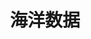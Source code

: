 ---
title: 海洋数据
tag: [guide, api, ocean, overview]
layout: guide-overview
description: 海洋数据API提供全球主要港口和城市的潮汐和潮流数据。
permalink: /docs/api/ocean/
ref: 0-api-ocean
---